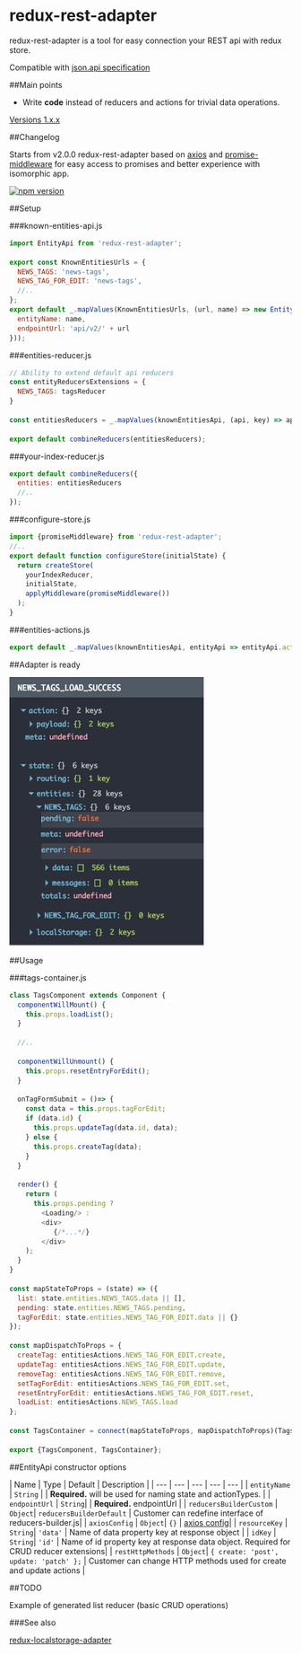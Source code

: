 # redux-rest-adapter

redux-rest-adapter is a tool for easy connection your REST api with redux store.

Compatible with [json.api specification](http://jsonapi.org/)

##Main points
- Write **code** instead of reducers and actions for trivial data operations.

[Versions 1.x.x](https://raw.githubusercontent.com/maksim-chekrishov/redux-rest-adapter/master/readme-src/readme-1v.md)

##Changelog

Starts from v2.0.0 redux-rest-adapter based on
[axios](https://www.npmjs.com/package/axios) and
[promise-middleware](https://www.npmjs.com/package/promise-middleware)
for easy access to promises and better experience with isomorphic app.

[![npm version](https://badge.fury.io/js/redux-rest-adapter.svg)](https://badge.fury.io/js/redux-rest-adapter)

##Setup

###known-entities-api.js

```js
import EntityApi from 'redux-rest-adapter';

export const KnownEntitiesUrls = {
  NEWS_TAGS: 'news-tags',
  NEWS_TAG_FOR_EDIT: 'news-tags',
  //..
};
export default _.mapValues(KnownEntitiesUrls, (url, name) => new EntityApi({
  entityName: name,
  endpointUrl: 'api/v2/' + url
}));
```

###entities-reducer.js

```js
// Ability to extend default api reducers
const entityReducersExtensions = {
  NEWS_TAGS: tagsReducer
}

const entitiesReducers = _.mapValues(knownEntitiesApi, (api, key) => api.configureReducer(entityReducersExtensions[key]));

export default combineReducers(entitiesReducers);
```

###your-index-reducer.js

```js
export default combineReducers({
  entities: entitiesReducers
  //..
});
```

###configure-store.js

```js
import {promiseMiddleware} from 'redux-rest-adapter';
//..
export default function configureStore(initialState) {
  return createStore(
    yourIndexReducer,
    initialState,
    applyMiddleware(promiseMiddleware())
  );
}
```

###entities-actions.js

```js
export default _.mapValues(knownEntitiesApi, entityApi => entityApi.actions);
```


##Adapter is ready

![Image devTools](https://raw.githubusercontent.com/maksim-chekrishov/redux-rest-adapter/master/readme-src/dev-tools.jpg)

##Usage

###tags-container.js
```js
class TagsComponent extends Component {
  componentWillMount() {
    this.props.loadList();
  }

  //..

  componentWillUnmount() {
    this.props.resetEntryForEdit();
  }

  onTagFormSubmit = ()=> {
    const data = this.props.tagForEdit;
    if (data.id) {
      this.props.updateTag(data.id, data);
    } else {
      this.props.createTag(data);
    }
  }

  render() {
    return (
      this.props.pending ?
        <Loading/> :
        <div>
           {/*...*/}
        </div>
    );
  }
}

const mapStateToProps = (state) => ({
  list: state.entities.NEWS_TAGS.data || [],
  pending: state.entities.NEWS_TAGS.pending,
  tagForEdit: state.entities.NEWS_TAG_FOR_EDIT.data || {}
});

const mapDispatchToProps = {
  createTag: entitiesActions.NEWS_TAG_FOR_EDIT.create,
  updateTag: entitiesActions.NEWS_TAG_FOR_EDIT.update,
  removeTag: entitiesActions.NEWS_TAG_FOR_EDIT.remove,
  setTagForEdit: entitiesActions.NEWS_TAG_FOR_EDIT.set,
  resetEntryForEdit: entitiesActions.NEWS_TAG_FOR_EDIT.reset,
  loadList: entitiesActions.NEWS_TAGS.load
};

const TagsContainer = connect(mapStateToProps, mapDispatchToProps)(TagsComponent);

export {TagsComponent, TagsContainer};
```

##EntityApi constructor options

| Name | Type | Default | Description |
| --- | --- | --- | --- | --- |
| `entityName` | `String` |  | **Required.** will be used for naming state and actionTypes. |
| `endpointUrl` | `String`|  | **Required.** endpointUrl |
| `reducersBuilderCustom` | `Object`| `reducersBuilderDefault` | Customer can redefine interface of reducers-builder.js|
| `axiosConfig` | `Object`| `{}` | [axios config](https://github.com/mzabriskie/axios#request-config)|
| `resourceKey` | `String`| `'data'` | Name of data property key at response object |
| `idKey` | `String`| `'id'` | Name of id property key at response data object. Required for CRUD reducer extensions|
| `restHttpMethods` | `Object`| `{ create: 'post', update: 'patch' };` | Customer can change HTTP methods used for create and update actions |

##TODO

Example of generated list reducer (basic CRUD operations)

###See also

[redux-localstorage-adapter](https://www.npmjs.com/package/redux-localstorage-adapter)
